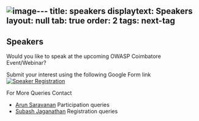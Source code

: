 ![image](https://github.com/user-attachments/assets/6490c975-b4a1-41cd-b18b-24a4d84da64c)---
title: speakers
displaytext: Speakers
layout: null
tab: true
order: 2
tags: next-tag
---

## Speakers

Would you like to speak at the upcoming OWASP Coimbatore Event/Webinar? 

Submit your interest using the following Google Form link [![Speaker Registration](https://img.shields.io/badge/Google%20Form-Speaker%20Registration-red)](https://forms.gle/Pt7czVEAn4rNituZ9)

For More Queries Contact

- [Arun Saravanan](mailto:arun.saravanan@owasp.org) Participation queries
- [Subash Jaganathan](mailto:owaspcoimbatore@gmail.com) Registration queries





